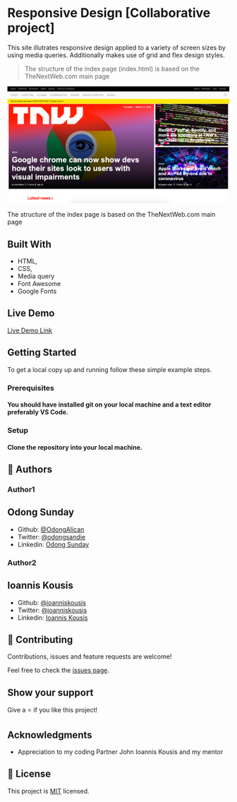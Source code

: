 # Responsive Design [Collaborative project]
This site illutrates responsive design applied to a variety of screen sizes by using media queries.
Additionally makes use of grid and flex design styles.

> The structure of the index page (index.html) is based on the TheNextWeb.com main page

![screenshot](images/Screen_Shot.png)

The structure of the index page is based on the TheNextWeb.com main page

## Built With

- HTML,
- CSS,
- Media query
- Font Awesome
- Google Fonts

## Live Demo

[Live Demo Link](https://rawcdn.githack.com/OdongAlican/responsive-design/4791bbccee23da96ed77d96f7af029c49bf973b1/index.html)

## Getting Started

To get a local copy up and running follow these simple example steps.

### Prerequisites

#### You should have installed git on your local machine and a text editor preferably VS Code.

### Setup

#### Clone the repository into your local machine.


## 👤 Authors

### Author1
## Odong Sunday

- Github: [@OdongAlican](https://github.com/OdongAlican)
- Twitter: [@odongsandie](https://twitter.com/odongsandie)
- Linkedin: [Odong Sunday](https://www.linkedin.com/in/sunday-alican-odong-b99226b7/)

### Author2
## Ioannis Kousis

- Github: [@ioanniskousis](https://github.com/ioanniskousis)
- Twitter: [@ioanniskousis](https://twitter.com/ioanniskousis)
- Linkedin: [Ioannis Kousis](https://www.linkedin.com/in/ioannis-kousis-9a5051b4/)

## 🤝 Contributing

Contributions, issues and feature requests are welcome!

Feel free to check the [issues page](issues/).

## Show your support

Give a ⭐️ if you like this project!

## Acknowledgments

- Appreciation to my coding Partner John Ioannis Kousis and my mentor

## 📝 License

This project is [MIT](lic.url) licensed.
